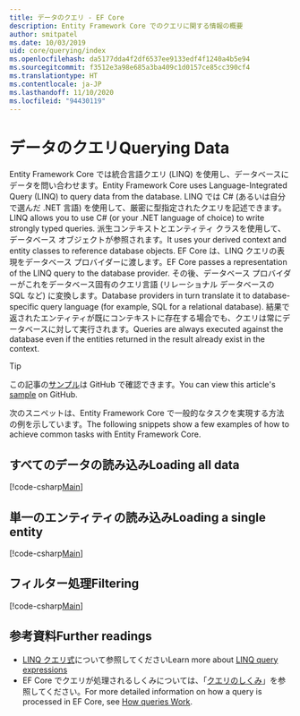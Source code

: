 ```yaml
---
title: データのクエリ - EF Core
description: Entity Framework Core でのクエリに関する情報の概要
author: smitpatel
ms.date: 10/03/2019
uid: core/querying/index
ms.openlocfilehash: da5177dda4f2df6537ee9133edf4f1240a4b5e94
ms.sourcegitcommit: f3512e3a98e685a3ba409c1d0157ce85cc390cf4
ms.translationtype: HT
ms.contentlocale: ja-JP
ms.lasthandoff: 11/10/2020
ms.locfileid: "94430119"
---
```

# <a name="querying-data"></a><span data-ttu-id="cd1ef-103">データのクエリ</span><span class="sxs-lookup"><span data-stu-id="cd1ef-103">Querying Data</span></span>

<span data-ttu-id="cd1ef-104">Entity Framework Core では統合言語クエリ (LINQ) を使用し、データベースにデータを問い合わせます。</span><span class="sxs-lookup"><span data-stu-id="cd1ef-104">Entity Framework Core uses Language-Integrated Query (LINQ) to query data from the database.</span></span> <span data-ttu-id="cd1ef-105">LINQ では C# (あるいは自分で選んだ .NET 言語) を使用して、厳密に型指定されたクエリを記述できます。</span><span class="sxs-lookup"><span data-stu-id="cd1ef-105">LINQ allows you to use C# (or your .NET language of choice) to write strongly typed queries.</span></span> <span data-ttu-id="cd1ef-106">派生コンテキストとエンティティ クラスを使用して、データベース オブジェクトが参照されます。</span><span class="sxs-lookup"><span data-stu-id="cd1ef-106">It uses your derived context and entity classes to reference database objects.</span></span> <span data-ttu-id="cd1ef-107">EF Core は、LINQ クエリの表現をデータベース プロバイダーに渡します。</span><span class="sxs-lookup"><span data-stu-id="cd1ef-107">EF Core passes a representation of the LINQ query to the database provider.</span></span> <span data-ttu-id="cd1ef-108">その後、データベース プロバイダーがこれをデータベース固有のクエリ言語 (リレーショナル データベースの SQL など) に変換します。</span><span class="sxs-lookup"><span data-stu-id="cd1ef-108">Database providers in turn translate it to database-specific query language (for example, SQL for a relational database).</span></span> <span data-ttu-id="cd1ef-109">結果で返されたエンティティが既にコンテキストに存在する場合でも、クエリは常にデータベースに対して実行されます。</span><span class="sxs-lookup"><span data-stu-id="cd1ef-109">Queries are always executed against the database even if the entities returned in the result already exist in the context.</span></span>

> [!TIP]
> <span data-ttu-id="cd1ef-110">この記事の[サンプル](https://github.com/dotnet/EntityFramework.Docs/tree/master/samples/core/Querying/Overview)は GitHub で確認できます。</span><span class="sxs-lookup"><span data-stu-id="cd1ef-110">You can view this article's [sample](https://github.com/dotnet/EntityFramework.Docs/tree/master/samples/core/Querying/Overview) on GitHub.</span></span>

<span data-ttu-id="cd1ef-111">次のスニペットは、Entity Framework Core で一般的なタスクを実現する方法の例を示しています。</span><span class="sxs-lookup"><span data-stu-id="cd1ef-111">The following snippets show a few examples of how to achieve common tasks with Entity Framework Core.</span></span>

## <a name="loading-all-data"></a><span data-ttu-id="cd1ef-112">すべてのデータの読み込み</span><span class="sxs-lookup"><span data-stu-id="cd1ef-112">Loading all data</span></span>

[!code-csharp[Main](../../../samples/core/Querying/Overview/Program.cs#LoadingAllData)]

## <a name="loading-a-single-entity"></a><span data-ttu-id="cd1ef-113">単一のエンティティの読み込み</span><span class="sxs-lookup"><span data-stu-id="cd1ef-113">Loading a single entity</span></span>

[!code-csharp[Main](../../../samples/core/Querying/Overview/Program.cs#LoadingSingleEntity)]

## <a name="filtering"></a><span data-ttu-id="cd1ef-114">フィルター処理</span><span class="sxs-lookup"><span data-stu-id="cd1ef-114">Filtering</span></span>

[!code-csharp[Main](../../../samples/core/Querying/Overview/Program.cs#Filtering)]

## <a name="further-readings"></a><span data-ttu-id="cd1ef-115">参考資料</span><span class="sxs-lookup"><span data-stu-id="cd1ef-115">Further readings</span></span>

- <span data-ttu-id="cd1ef-116">[LINQ クエリ式](/dotnet/csharp/programming-guide/concepts/linq/basic-linq-query-operations)について参照してください</span><span class="sxs-lookup"><span data-stu-id="cd1ef-116">Learn more about [LINQ query expressions](/dotnet/csharp/programming-guide/concepts/linq/basic-linq-query-operations)</span></span>
- <span data-ttu-id="cd1ef-117">EF Core でクエリが処理されるしくみについては、「[クエリのしくみ](xref:core/querying/how-query-works)」を参照してください。</span><span class="sxs-lookup"><span data-stu-id="cd1ef-117">For more detailed information on how a query is processed in EF Core, see [How queries Work](xref:core/querying/how-query-works).</span></span>
